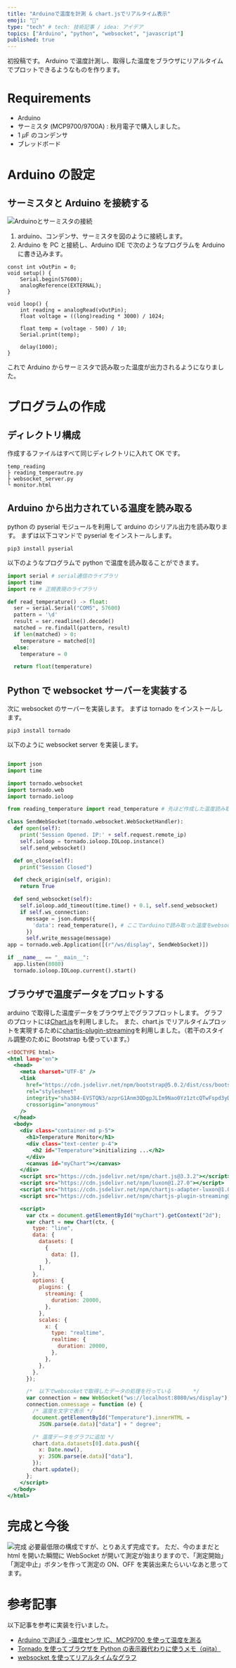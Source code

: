 ```yaml
---
title: "Arduinoで温度を計測 & chart.jsでリアルタイム表示"
emoji: "📑"
type: "tech" # tech: 技術記事 / idea: アイデア
topics: ["Arduino", "python", "websocket", "javascript"]
published: true
---
```


初投稿です。
Arduino で温度計測し、取得した温度をブラウザにリアルタイムでプロットできるようなものを作ります。

# Requirements

- Arduino
- サーミスタ (MCP9700/9700A) : 秋月電子で購入しました。
- 1 $\mu$F のコンデンサ
- ブレッドボード

# Arduino の設定

## サーミスタと Arduino を接続する

![Arduinoとサーミスタの接続](/images/arduino_temp.png)

1. arduino、コンデンサ、サーミスタを図のように接続します。
2. Arduino を PC と接続し、Arduino IDE で次のようなプログラムを Arduino に書き込みます。

```arduino
const int vOutPin = 0;
void setup() {
    Serial.begin(57600);
    analogReference(EXTERNAL);
}

void loop() {
    int reading = analogRead(vOutPin);
    float voltage = ((long)reading * 3000) / 1024;

    float temp = (voltage - 500) / 10;
    Serial.print(temp);

    delay(1000);
}
```

これで Arduino からサーミスタで読み取った温度が出力されるようになりました。

# プログラムの作成

## ディレクトリ構成

作成するファイルはすべて同じディレクトリに入れて OK です。

```
temp_reading
├ reading_temperautre.py
├ websocket_server.py
└ monitor.html
```

## Arduino から出力されている温度を読み取る

python の pyserial モジュールを利用して arduino のシリアル出力を読み取ります。
まずは以下コマンドで pyserial をインストールします。

```shell
pip3 install pyserial
```

以下のようなプログラムで python で温度を読み取ることができます。

```python:reading_temperature.py
import serial # serial通信のライブラリ
import time
import re # 正規表現のライブラリ

def read_temperature() -> float:
  ser = serial.Serial("COM5", 57600)
  pattern = '\d'
  result = ser.readline().decode()
  matched = re.findall(pattern, result)
  if len(matched) > 0:
    temperature = matched[0]
  else:
    temperature = 0

  return float(temperature)
```

## Python で websocket サーバーを実装する

次に websocket のサーバーを実装します。
まずは tornado をインストールします。

```shell
pip3 install tornado
```

以下のように websocket server を実装します。

```python:webscoket_server.py

import json
import time

import tornado.websocket
import tornado.web
import tornado.ioloop

from reading_temperature import read_temperature # 先ほど作成した温度読み取りプログラム

class SendWebSocket(tornado.websocket.WebSocketHandler):
  def open(self):
    print('Session Opened. IP:' + self.request.remote_ip)
    self.ioloop = tornado.ioloop.IOLoop.instance()
    self.send_websocket()

  def on_close(self):
    print("Session Closed")

  def check_origin(self, origin):
    return True

  def send_websocket(self):
    self.ioloop.add_timeout(time.time() + 0.1, self.send_websocket)
    if self.ws_connection:
      message = json.dumps({
        'data': read_temperature(), # ここでarduinoで読み取った温度をwebsocketで送っている。
      })
      self.write_message(message)
app = tornado.web.Application([(r"/ws/display", SendWebSocket)])

if __name__ == "__main__":
  app.listen(8080)
  tornado.ioloop.IOLoop.current().start()
```

## ブラウザで温度データをプロットする

arduino で取得した温度データをブラウザ上でグラフプロットします。
グラフのプロットには[Chart.js](https://www.chartjs.org/)を利用しました。
また、chart.js でリアルタイムプロットを実現するために[chartjs-plugin-streaming](https://nagix.github.io/chartjs-plugin-streaming/latest/ja/)を利用しました。（若干のスタイル調整のために Bootstrap も使っています。）

```html:monitor.html
<!DOCTYPE html>
<html lang="en">
  <head>
    <meta charset="UTF-8" />
    <link
      href="https://cdn.jsdelivr.net/npm/bootstrap@5.0.2/dist/css/bootstrap.min.css"
      rel="stylesheet"
      integrity="sha384-EVSTQN3/azprG1Anm3QDgpJLIm9Nao0Yz1ztcQTwFspd3yD65VohhpuuCOmLASjC"
      crossorigin="anonymous"
    />
  </head>
  <body>
    <div class="container-md p-5">
      <h1>Temperature Monitor</h1>
      <div class="text-center p-4">
        <h2 id="Temperature">initializing ...</h2>
      </div>
      <canvas id="myChart"></canvas>
    </div>
    <script src="https://cdn.jsdelivr.net/npm/chart.js@3.3.2"></script>
    <script src="https://cdn.jsdelivr.net/npm/luxon@1.27.0"></script>
    <script src="https://cdn.jsdelivr.net/npm/chartjs-adapter-luxon@1.0.0"></script>
    <script src="https://cdn.jsdelivr.net/npm/chartjs-plugin-streaming@2.0.0"></script>

    <script>
      var ctx = document.getElementById("myChart").getContext("2d");
      var chart = new Chart(ctx, {
        type: "line",
        data: {
          datasets: [
            {
              data: [],
            },
          ],
        },
        options: {
          plugins: {
            streaming: {
              duration: 20000,
            },
          },
          scales: {
            x: {
              type: "realtime",
              realtime: {
                duration: 20000,
              },
            },
          },
        },
      });

      /*  以下でwebscoketで取得したデータの処理を行っている       */
      var connection = new WebSocket("ws://localhost:8080/ws/display");
      connection.onmessage = function (e) {
        /* 温度を文字で表示 */
        document.getElementById("Temperature").innerHTML =
          JSON.parse(e.data)["data"] + " degree";

        /* 温度データをグラフに追加 */
        chart.data.datasets[0].data.push({
          x: Date.now(),
          y: JSON.parse(e.data)["data"],
        });
        chart.update();
      };
    </script>
  </body>
</html>
```

# 完成と今後

![完成](/images/browser.png)
必要最低限の構成ですが、とりあえず完成です。
ただ、今のままだと html を開いた瞬間に WebSocket が開いて測定が始まりますので、「測定開始」「測定中止」ボタンを作って測定の ON、OFF を実装出来たらいいなあと思ってます。

# 参考記事

以下記事を参考に実装を行いました。

- [Arduino で遊ぼう -温度センサ IC、MCP9700 を使って温度を測る](http://arms22.blog91.fc2.com/blog-entry-415.html)
- [Tornado を使ってブラウザを Python の表示器代わりに使うメモ（qiita）](https://qiita.com/Dr10_TakeHiro/items/4b6a6e7e3cea6e62252a)
- [websocket を使ってリアルタイムなグラフ](https://qiita.com/onsen_koichi/items/39199d60fca7ecf8964e)
